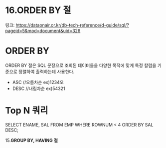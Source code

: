 # 16.ORDER BY 절

링크: https://dataonair.or.kr/db-tech-reference/d-guide/sql/?pageid=5&mod=document&uid=326

# ORDER BY

ORDER BY 절은 SQL 문장으로 조회된 데이터들을 다양한 목적에 맞게 특정 칼럼을 기준으로 정렬하여 출력하는데 사용한다.

- ASC   //오름차순    ex)1234오
- DESC //내림차순    ex)54321

# **Top N 쿼리**

SELECT ENAME, SAL FROM EMP WHERE ROWNUM < 4 ORDER BY SAL DESC;

15.**GROUP BY, HAVING 절**